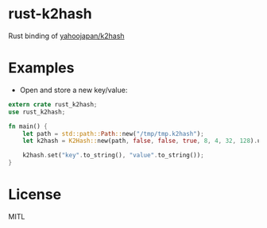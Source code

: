 # rust-k2hash

Rust binding of [yahoojapan/k2hash](https://github.com/yahoojapan/k2hash)

# Examples

* Open and store a new key/value:

```rust
extern crate rust_k2hash;
use rust_k2hash;

fn main() {
    let path = std::path::Path::new("/tmp/tmp.k2hash");
    let k2hash = K2Hash::new(path, false, false, true, 8, 4, 32, 128).unwrap();

    k2hash.set("key".to_string(), "value".to_string());
}
```

# License

MITL
